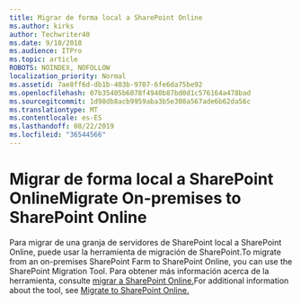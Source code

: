 ```yaml
---
title: Migrar de forma local a SharePoint Online
ms.author: kirks
author: Techwriter40
ms.date: 9/10/2018
ms.audience: ITPro
ms.topic: article
ROBOTS: NOINDEX, NOFOLLOW
localization_priority: Normal
ms.assetid: 7ae8ff6d-db1b-403b-9707-6fe6da75be92
ms.openlocfilehash: 07b35405b6078f4940b87bd0d1c576164a478bad
ms.sourcegitcommit: 1d98db8acb9959aba3b5e308a567ade6b62da56c
ms.translationtype: MT
ms.contentlocale: es-ES
ms.lasthandoff: 08/22/2019
ms.locfileid: "36544566"
---
```

# <a name="migrate-on-premises-to-sharepoint-online"></a><span data-ttu-id="c02df-102">Migrar de forma local a SharePoint Online</span><span class="sxs-lookup"><span data-stu-id="c02df-102">Migrate On-premises to SharePoint Online</span></span>

<span data-ttu-id="c02df-103">Para migrar de una granja de servidores de SharePoint local a SharePoint Online, puede usar la herramienta de migración de SharePoint.</span><span class="sxs-lookup"><span data-stu-id="c02df-103">To migrate from an on-premises SharePoint Farm to SharePoint Online, you can use the SharePoint Migration Tool.</span></span> <span data-ttu-id="c02df-104">Para obtener más información acerca de la herramienta, consulte [migrar a SharePoint Online.](https://go.microsoft.com/fwlink/?linkid=2019574)</span><span class="sxs-lookup"><span data-stu-id="c02df-104">For additional information about the tool, see [Migrate to SharePoint Online.](https://go.microsoft.com/fwlink/?linkid=2019574)</span></span>
  

